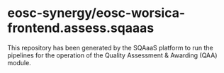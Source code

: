 # eosc-synergy/eosc-worsica-frontend.assess.sqaaas
This repository has been generated by the SQAaaS platform to run the pipelines
for the operation of the
Quality Assessment & Awarding (QAA)
module.